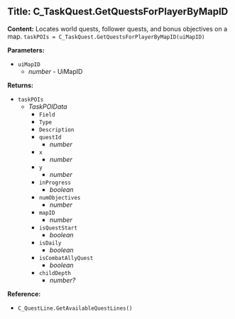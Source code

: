 ## Title: C_TaskQuest.GetQuestsForPlayerByMapID

**Content:**
Locates world quests, follower quests, and bonus objectives on a map.
`taskPOIs = C_TaskQuest.GetQuestsForPlayerByMapID(uiMapID)`

**Parameters:**
- `uiMapID`
  - *number* - UiMapID

**Returns:**
- `taskPOIs`
  - *TaskPOIData*
    - `Field`
    - `Type`
    - `Description`
    - `questId`
      - *number*
    - `x`
      - *number*
    - `y`
      - *number*
    - `inProgress`
      - *boolean*
    - `numObjectives`
      - *number*
    - `mapID`
      - *number*
    - `isQuestStart`
      - *boolean*
    - `isDaily`
      - *boolean*
    - `isCombatAllyQuest`
      - *boolean*
    - `childDepth`
      - *number?*

**Reference:**
- `C_QuestLine.GetAvailableQuestLines()`